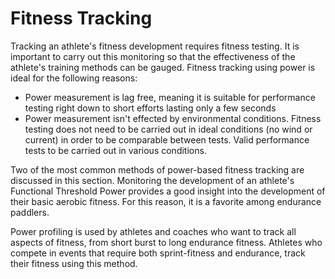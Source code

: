 # Fitness Tracking

Tracking an athlete's fitness development requires fitness testing. It is important to carry out this monitoring so that the effectiveness of the athlete's training methods can be gauged. Fitness tracking using power is ideal for the following reasons:

* Power measurement is lag free, meaning it is suitable for performance testing right down to short efforts lasting only a few seconds
* Power measurement isn't effected by environmental conditions. Fitness testing does not need to be carried out in ideal conditions (no wind or current) in order to be comparable between tests. Valid performance tests to be carried out in various conditions.

Two of the most common methods of power-based fitness tracking are discussed in this section. Monitoring the development of an athlete's Functional Threshold Power provides a good insight into the development of their basic aerobic fitness. For this reason, it is a favorite among endurance paddlers.

Power profiling is used by athletes and coaches who want to track all aspects of fitness, from short burst to long endurance fitness. Athletes who compete in events that require both sprint-fitness and endurance, track their fitness using this method.